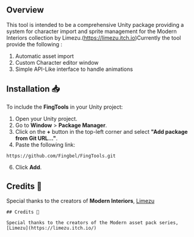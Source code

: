 ## Overview
This tool is intended to be a comprehensive Unity package providing a system for character import and sprite management for the Modern Interiors collection by Limezu.(https://limezu.itch.io)Currently the tool provide the following : 
1. Automatic asset import
2. Custom Character editor window
3. Simple API-Like interface to handle animations

## Installation 📥

To include the **FingTools** in your Unity project:

1. Open your Unity project.
2. Go to **Window** > **Package Manager**.
3. Click on the **+** button in the top-left corner and select **"Add package from Git URL..."**.
4. Paste the following link:
```shell
https://github.com/Fingbel/FingTools.git
```
6. Click **Add**.

## Credits 🙌

Special thanks to the creators of **Modern Interiors**, [Limezu](https://limezu.itch.io/)

```
## Credits 🙌

Special thanks to the creators of the Modern asset pack series, [Limezu](https://limezu.itch.io/)
